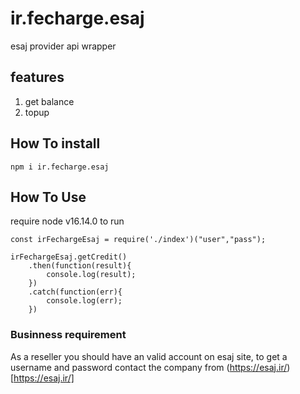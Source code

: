 # ir.fecharge.esaj
esaj provider api wrapper

## features

1. get balance
2. topup

## How To install
```
npm i ir.fecharge.esaj
```

## How To Use

require node v16.14.0 to run
```
const irFechargeEsaj = require('./index')("user","pass");

irFechargeEsaj.getCredit()
    .then(function(result){
        console.log(result);
    })
    .catch(function(err){
        console.log(err);
    })
```

### Businness requirement

As a reseller you should have an valid account on esaj site, to get a username and password contact the company from (https://esaj.ir/)[https://esaj.ir/]